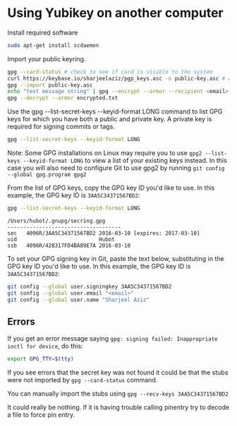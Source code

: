 # Using  Yubikey on another computer

Install required software

```bash
sudo apt-get install scdaemon
```

Import your public keyring.

```bash
gpg --card-status # check to see if card is visible to the system  
curl https://keybase.io/sharjeelaziz/pgp_keys.asc -o public-key.asc # allows one to import public key
gpg --import public-key.asc
echo "test message string" | gpg --encrypt --armor --recipient <email> -o encrypted.txt
gpg --decrypt --armor encrypted.txt
```

Use the gpg --list-secret-keys --keyid-format LONG command to list GPG keys for which you have both a public and private key. A private key is required for signing commits or tags.

```bash
gpg --list-secret-keys --keyid-format LONG
```

Note: Some GPG installations on Linux may require you to use `gpg2 --list-keys --keyid-format LONG` to view a list of your existing keys instead. In this case you will also need to configure Git to use gpg2 by running `git config --global gpg.program gpg2`

From the list of GPG keys, copy the GPG key ID you'd like to use. In this example, the GPG key ID is `3AA5C34371567BD2`:

```bash
gpg --list-secret-keys --keyid-format LONG
```

```console
/Users/hubot/.gnupg/secring.gpg
------------------------------------
sec   4096R/3AA5C34371567BD2 2016-03-10 [expires: 2017-03-10]
uid                          Hubot
ssb   4096R/42B317FD4BA89E7A 2016-03-10
```

To set your GPG signing key in Git, paste the text below, substituting in the GPG key ID you'd like to use. In this example, the GPG key ID is `3AA5C34371567BD2`:

```bash
git config --global user.signingkey 3AA5C34371567BD2
git config --global user.email "<email>"
git config --global user.name "Sharjeel Aziz"
```

## Errors
If you get an error message saying ```gpg: signing failed: Inappropriate ioctl for device```, do this:

```bash
export GPG_TTY=$(tty)
```

If you see errors that the secret key was not found it could be that the stubs were not imported by ```gpg --card-status``` command. 

You can manually import the stubs using ```gpg --recv-keys 3AA5C34371567BD2```

It could really be nothing. If it is having trouble calling pinentry try to decode a file to force pin entry.
